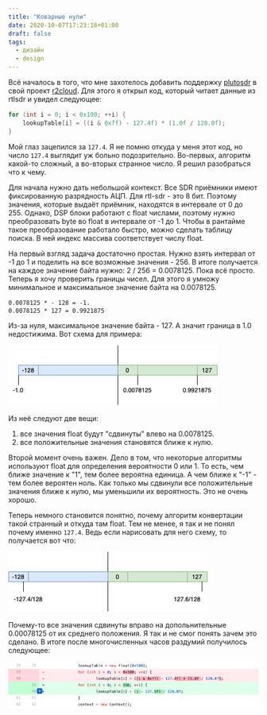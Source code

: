 ```yaml
---
title: "Коварные нули"
date: 2020-10-07T17:23:18+01:00
draft: false
tags:
  - дизайн
  - design
---
```


Всё началось в того, что мне захотелось добавить поддержку [plutosdr](https://www.analog.com/en/design-center/evaluation-hardware-and-software/evaluation-boards-kits/adalm-pluto.html#) в свой проект [r2cloud](https://github.com/dernasherbrezon/r2cloud). Для этого я открыл код, который читает данные из rtlsdr и увидел следующее:

```java
for (int i = 0; i < 0x100; ++i) {
	lookupTable[i] = ((i & 0xff) - 127.4f) * (1.0f / 128.0f);
}
```

Мой глаз зацепился за ```127.4```. Я не помню откуда у меня этот код, но число ```127.4``` выглядит уж больно подозрительно. Во-первых, алгоритм какой-то сложный, а во-вторых странное число. Я решил разобраться что к чему.

Для начала нужно дать небольшой контекст. Все SDR приёмники имеют фиксированную разрядность АЦП. Для rtl-sdr - это 8 бит. Поэтому значения, которые выдаёт приёмник, находятся в интервале от 0 до 255. Однако, DSP блоки работают с float числами, поэтому нужно преобразовать byte во float в интервале от -1 до 1. Чтобы в рантайме такое преобразование работало быстро, можно сделать таблицу поиска. В ней индекс массива соответствует числу float.

На первый взгляд задача достаточно простая. Нужно взять интервал от -1 до 1 и поделить на все возможные значения - 256. В итоге получается на каждое значение байта нужно: 2 / 256 = 0.0078125. Пока всё просто. Теперь я хочу проверить границы чисел. Для этого я умножу минимальное и максимальное значение байта на 0.0078125.

```
0.0078125 * - 128 = -1.
0.0078125 * 127 = 0.9921875
```

Из-за нуля, максимальное значение байта - 127. А значит граница в 1.0 недостижима. Вот схема для примера:

![](/img/how-to-map-zero/1.png)

Из неё следуют две вещи:

  1. все значения float будут "сдвинуты" влево на 0.0078125.
  2. все положительные значения становятся ближе к нулю.

Второй момент очень важен. Дело в том, что некоторые алгоритмы используют float для определения вероятности 0 или 1. То есть, чем ближе значение к "1", тем более вероятна единица. А чем ближе к "-1" - тем более вероятен ноль. Как только мы сдвинули все положительные значения ближе к нулю, мы уменьшили их вероятность. Это не очень хорошо.

Теперь немного становится понятно, почему алгоритм конвертации такой странный и откуда там float. Тем не менее, я так и не понял почему именно ```127.4```. Ведь если нарисовать для него схему, то получается вот что:

![](/img/how-to-map-zero/2.png)

Почему-то все значения сдвинуты вправо на допольнительные 0.00078125 от их среднего положения. Я так и не смог понять зачем это сделано. В итоге после многочисленных часов раздумий получилось следующее:

![](/img/how-to-map-zero/3.png)

